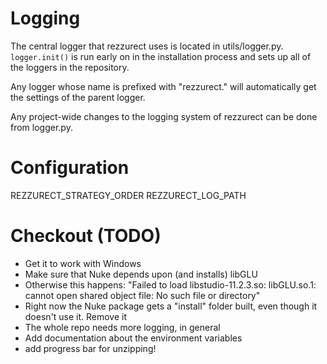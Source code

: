 # Logging
The central logger that rezzurect uses is located in utils/logger.py. 
`logger.init()` is run early on in the installation process and sets up all of
the loggers in the repository.

Any logger whose name is prefixed with "rezzurect." will automatically get the
settings of the parent logger.

Any project-wide changes to the logging system of rezzurect can be done from
logger.py.


# Configuration
REZZURECT_STRATEGY_ORDER
REZZURECT_LOG_PATH


# Checkout (TODO)
- Get it to work with Windows
- Make sure that Nuke depends upon (and installs) libGLU
 - Otherwise this happens: "Failed to load libstudio-11.2.3.so: libGLU.so.1: cannot open shared object file: No such file or directory"
- Right now the Nuke package gets a "install" folder built, even though it
  doesn't use it. Remove it
- The whole repo needs more logging, in general
- Add documentation about the environment variables
- add progress bar for unzipping!
